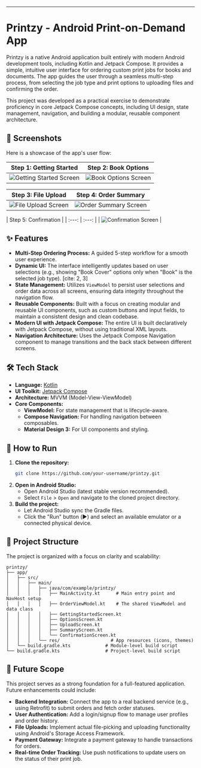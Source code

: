 
-----

# Printzy - Android Print-on-Demand App

Printzy is a native Android application built entirely with modern Android development tools, including Kotlin and Jetpack Compose. It provides a simple, intuitive user interface for ordering custom print jobs for books and documents. The app guides the user through a seamless multi-step process, from selecting the job type and print options to uploading files and confirming the order.

This project was developed as a practical exercise to demonstrate proficiency in core Jetpack Compose concepts, including UI design, state management, navigation, and building a modular, reusable component architecture.

## 📸 Screenshots

Here is a showcase of the app's user flow:

| Step 1: Getting Started | Step 2: Book Options |
| :---: | :---: |
| ![Getting Started Screen](screenshots/screen_01_start.png) | ![Book Options Screen](screenshots/screen_02_options.png) |

| Step 3: File Upload | Step 4: Order Summary |
| :---: | :---: |
| ![File Upload Screen](screenshots/screen_03_upload.png) | ![Order Summary Screen](screenshots/screen_04_summary.png) |

| Step 5: Confirmation |
| :---: | :---: |
| ![Confirmation Screen](screenshots/screen_05_confirmation.png) |

## ✨ Features

  * **Multi-Step Ordering Process:** A guided 5-step workflow for a smooth user experience.
  * **Dynamic UI:** The interface intelligently updates based on user selections (e.g., showing "Book Cover" options only when "Book" is the selected job type). [cite: 2, 3]
  * **State Management:** Utilizes `ViewModel` to persist user selections and order data across all screens, ensuring data integrity throughout the navigation flow.
  * **Reusable Components:** Built with a focus on creating modular and reusable UI components, such as custom buttons and input fields, to maintain a consistent design and clean codebase.
  * **Modern UI with Jetpack Compose:** The entire UI is built declaratively with Jetpack Compose, without using traditional XML layouts.
  * **Navigation Architecture:** Uses the Jetpack Compose Navigation component to manage transitions and the back stack between different screens.

## 🛠️ Tech Stack

  * **Language:** [Kotlin](https://kotlinlang.org/)
  * **UI Toolkit:** [Jetpack Compose](https://developer.android.com/jetpack/compose)
  * **Architecture:** MVVM (Model-View-ViewModel)
  * **Core Components:**
      * **ViewModel:** For state management that is lifecycle-aware.
      * **Compose Navigation:** For handling navigation between composables.
      * **Material Design 3:** For UI components and styling.

## 🚀 How to Run

1.  **Clone the repository:**
    ```bash
    git clone https://github.com/your-username/printzy.git
    ```
2.  **Open in Android Studio:**
      * Open Android Studio (latest stable version recommended).
      * Select `File` \> `Open` and navigate to the cloned project directory.
3.  **Build the project:**
      * Let Android Studio sync the Gradle files.
      * Click the "Run" button (▶️) and select an available emulator or a connected physical device.

## 📂 Project Structure

The project is organized with a focus on clarity and scalability:

```
printzy/
├── app/
│   ├── src/
│   │   ├── main/
│   │   │   ├── java/com/example/printzy/
│   │   │   │   ├── MainActivity.kt      # Main entry point and NavHost setup
│   │   │   │   ├── OrderViewModel.kt    # The shared ViewModel and data class
│   │   │   │   ├── GettingStartedScreen.kt
│   │   │   │   ├── OptionsScreen.kt
│   │   │   │   ├── UploadScreen.kt
│   │   │   │   ├── SummaryScreen.kt
│   │   │   │   └── ConfirmationScreen.kt
│   │   │   └── res/                   # App resources (icons, themes)
│   └── build.gradle.kts             # Module-level build script
└── build.gradle.kts                 # Project-level build script
```

## 🔮 Future Scope

This project serves as a strong foundation for a full-featured application. Future enhancements could include:

  * **Backend Integration:** Connect the app to a real backend service (e.g., using Retrofit) to submit orders and fetch order statuses.
  * **User Authentication:** Add a login/signup flow to manage user profiles and order history.
  * **File Uploads:** Implement actual file-picking and uploading functionality using Android's Storage Access Framework.
  * **Payment Gateway:** Integrate a payment gateway to handle transactions for orders.
  * **Real-time Order Tracking:** Use push notifications to update users on the status of their print job.
